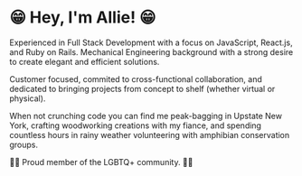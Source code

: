 # 😁 Hey, I'm Allie! 😁 

Experienced in Full Stack Development with a focus on JavaScript, React.js, and Ruby on Rails. Mechanical Engineering background with a strong desire to create elegant and efficient solutions.

Customer focused, commited to cross-functional collaboration, and dedicated to bringing projects from concept to shelf (whether virtual or physical).

When not crunching code you can find me peak-bagging in Upstate New York, crafting woodworking creations with my fiance, and spending countless hours in rainy weather volunteering with amphibian conservation groups.

🏳️‍🌈 Proud member of the LGBTQ+ community. 🏳️‍🌈

<!--
**alliesoldau/alliesoldau** is a ✨ _special_ ✨ repository because its `README.md` (this file) appears on your GitHub profile.

Here are some ideas to get you started:

- 🔭 I’m currently working on ...
- 🌱 I’m currently learning ...
- 👯 I’m looking to collaborate on ...
- 🤔 I’m looking for help with ...
- 💬 Ask me about ...
- 📫 How to reach me: ...
- 😄 Pronouns: ...
- ⚡ Fun fact: ...
-->
